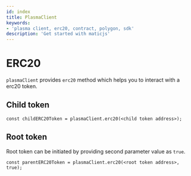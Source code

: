 ```yaml
---
id: index
title: PlasmaClient
keywords: 
- 'plasma client, erc20, contract, polygon, sdk'
description: 'Get started with maticjs'
---
```


# ERC20

`plasmaClient` provides `erc20` method which helps you to interact with a erc20 token.

## Child token

```
const childERC20Token = plasmaClient.erc20(<child token address>);
```

## Root token

Root token can be initiated by providing second parameter value as `true`.

```
const parentERC20Token = plasmaClient.erc20(<root token address>, true);
```
